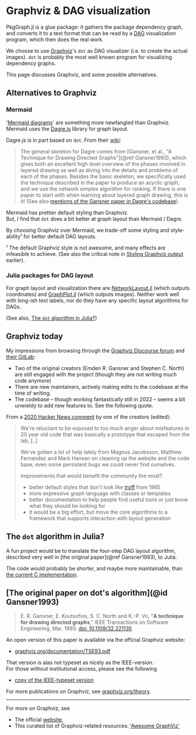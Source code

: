 
# Graphviz & DAG visualization

PkgGraph.jl is a glue package: it gathers the package dependency graph, and converts it
to a text format that can be read by a [DAG](@ref) visualization program, which then
does the real work.

We choose to use [Graphviz]'s `dot` as DAG visualizer (i.e. to create the actual
images). `dot` is probably the most well known program for visualizing dependency
graphs.

This page discusses Graphviz, and some possible alternatives.

[Graphviz]: https://graphviz.org



## Alternatives to Graphviz

### Mermaid

'[Mermaid diagrams]' are something more newfangled than Graphviz.
Mermaid uses the [Dagre.js] library for graph layout.

Dagre.js is in part based on `dot`. From their [wiki]:
> The general skeleton for Dagre comes from
> [Gansner, et al., "A Technique for Drawing Directed Graphs"](@ref Gansner1993), 
> which gives both an excellent high level overview of the phases
> involved in layered drawing as well as diving into the details and problems
> of each of the phases. Besides the basic skeleton, we specifically used
> the technique described in the paper to produce an acyclic graph, 
> and we use the network simplex algorithm for ranking. 
> If there is one paper to start with when learning about layered graph drawing,
> this is it!
(See also [mentions of the Gansner paper in Dagre's codebase][mentions]).

Mermaid has prettier default styling than Graphviz.\
But, I find that `dot` does a bit better at graph layout than Mermaid / Dagre.

By choosing Graphviz over Mermaid, we trade-off some styling and style-ability¹ 
for better default DAG layouts.

¹ The default Graphviz style is not awesome, and many effects are infeasible to achieve.
  (See also the critical note in [Styling Graphviz output](@ref) earlier).

[Mermaid diagrams]: https://mermaid-js.github.io/mermaid
[Dagre.js]:         https://github.com/dagrejs/dagre
[wiki]:             https://github.com/dagrejs/dagre/wiki#recommended-reading
[mentions]:         https://github.com/search?q=repo:dagrejs/dagre%20gansner&type=code


### Julia packages for DAG layout

For graph layout and visualization there are [NetworkLayout.jl] (which outputs
coordinates) and [GraphPlot.jl] (which outputs images). Neither work well with long-ish
text labels, nor do they have any specific layout algorithms for DAGs.

(See also, [The `dot` algorithm in Julia?](@ref))

[NetworkLayout.jl]: https://github.com/JuliaGraphs/NetworkLayout.jl
[GraphPlot.jl]: https://github.com/JuliaGraphs/GraphPlot.jl




## Graphviz today

My impressions from browsing through the [Graphviz Discourse forum] and [their GitLab]:
- Two of the original creators (Emden R. Gansner and Stephen C. North)
  are still engaged with the project (though they are not writing much code anymore)
- There are new maintainers, actively making edits to the codebase at the time of writing.
- The codebase – though working fantastically still in 2022 –
  seems a bit unwieldy to add new features to. See the following quote.

From a [2020 Hacker News comment] by one of the creators (edited):
> We're reluctant to be exposed to too much anger about misfeatures in 20 year old code
> that was basically a prototype that escaped from the lab, [..]
>
> We've gotten a lot of help lately from Magnus Jacobsson, Matthew Fernandez and Mark
> Hansen on cleaning up the website and the code base, even some persistent bugs we
> could never find ourselves.
> 
> Improvements that would benefit the community the most?
> - better default styles that don't look like [troff] from 1985
> - more expressive graph language with classes or templates
> - better documentation to help people find useful tools or just know what they should be looking for
> - it would be a big effort, but move the core algorithms to a framework that supports interaction with layout generation

[Graphviz Discourse forum]: https://forum.graphviz.org/top?period=all
[their GitLab]:             https://gitlab.com/graphviz/graphviz
[2020 Hacker News comment]: https://news.ycombinator.com/item?id=23475225
[troff]:                    https://www.troff.org/prog.html




## The `dot` algorithm in Julia?

A fun project would be to translate the four-step DAG layout algorithm,
described very well in [the original paper](@ref Gansner1993), to Julia.

The code would probably be shorter, and maybe more maintainable,
than [the current C implementation][1].

[1]: https://gitlab.com/graphviz/graphviz/-/tree/main/lib
<!-- most salient is the 'common/' src dir; contains e.g network simplex code -->




## [The original paper on dot's algorithm](@id Gansner1993)
<!-- Can't have `code format` (here: `dot`) when naming headers like this. boo. -->
<!-- (todo, file this bug in Documenter.jl) -->

> E. R. Gansner, E. Koutsofios, S. C. North and K.-P. Vo,
> "**A technique for drawing directed graphs**,"
> IEEE Transactions on Software Engineering, Mar. 1993.
> [doi: 10.1109/32.221135](https://doi.org/10.1109/32.221135)

An open version of this paper is available via the official Graphviz website:
- [graphviz.org/documentation/TSE93.pdf](https://graphviz.org/documentation/TSE93.pdf)

That version is alas not typeset as nicely as the IEEE-version.\
For those without institutional access, please see the following 
- [copy of the IEEE-typeset version](https://tomasfiers.net/content/Gansner1993IEEE.pdf)

For more publications on Graphviz, see [graphviz.org/theory](https://graphviz.org/theory).

---

For more on Graphviz, see
- The official [website](https://graphviz.org),
- This curated list of Graphviz-related resources: ['Awesome GraphViz'][1]

[1]: https://github.com/CodeFreezr/awesome-graphviz#readme
